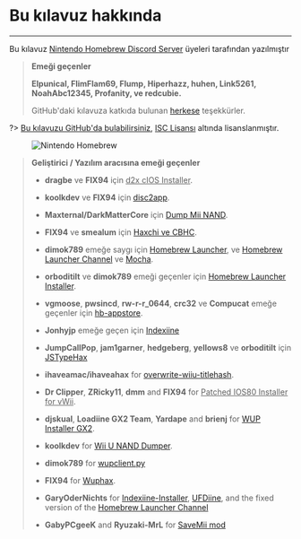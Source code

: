 # Bu kılavuz hakkında
---
Bu kılavuz [Nintendo Homebrew Discord Server](https://discord.gg/C29hYvh) üyeleri tarafından yazılmıştır

> **Emeği geçenler**
> 
> **Elpunical, FlimFlam69, Flump, Hiperhazz, huhen, Link5261, NoahAbc12345, Profanity, ve redcubie.**
> 
> GitHub'daki kılavuza katkıda bulunan [herkese](https://github.com/hacks-guide/Guide-WiiU/graphs/contributors) teşekkürler.

?> [Bu kılavuzu GitHub'da bulabilirsiniz](https://github.com/hacks-guide/Guide-WiiU), [ISC Lisansı](https://github.com/hacks-guide/Guide-WiiU/blob/master/LICENSE.md) altında lisanslanmıştır.

<figure class="thumbnails">
    <img src="docs/assets/img/nh.jpg" alt="Nintendo Homebrew" title="Nintendo Homebrew">
</figure>

>
> **Geliştirici / Yazılım aracısına emeği geçenler**
> 
> - **dragbe** ve **FIX94** için <u>d2x cIOS Installer</u>.
> 
> - **koolkdev** ve **FIX94** için [disc2app](https://github.com/koolkdev/disc2app).
> 
> - **Maxternal/DarkMatterCore** için [Dump Mii NAND](https://code.google.com/p/gbadev/).
> 
> - **FIX94** ve **smealum** için [Haxchi ve CBHC](https://github.com/FIX94/haxchi).
> 
> - **dimok789** emeğe saygı için [Homebrew Launcher](https://github.com/dimok789/homebrew_launcher), ve [Homebrew Launcher Channel](https://github.com/dimok789/homebrew_launcher) ve [Mocha](https://github.com/dimok789/mocha).
> 
> - **orboditilt** ve **dimok789** emeği geçenler için [Homebrew Launcher Installer](https://github.com/wiiu-env/homebrew_launcher_installer).
> 
> - **vgmoose**, **pwsincd**, **rw-r-r_0644**, **crc32** ve **Compucat** emeğe geçenler için [hb-appstore](https://github.com/vgmoose/hb-appstore).
> 
> - **Jonhyjp** emeğe geçen için [Indexiine](https://gbatemp.net/threads/indexiine-load-cfw-during-boot-and-offline-without-a-vc-ds-title.553681/)
> 
> - **JumpCallPop**, **jam1garner**, **hedgeberg**, **yellows8** ve **orboditilt** için [JSTypeHax](https://github.com/wiiu-env/JsTypeHax)
> 
> - **ihaveamac/ihaveahax** for [overwrite-wiiu-titlehash](https://github.com/ihaveamac/overwrite-wiiu-titlehash).
> 
> - **Dr Clipper**, **ZRicky11**, **dmm** and **FIX94** for <u>Patched IOS80 Installer for vWii</u>.
> 
> - **djskual**, **Loadiine GX2 Team**, **Yardape** and **brienj** for [WUP Installer GX2](https://sourceforge.net/projects/wup-installer-gx2/).
> 
> - **koolkdev** for [Wii U NAND Dumper](https://github.com/koolkdev/wiiu-nanddumper).
> 
> - **dimok789** for [wupclient.py](https://github.com/dimok789/mocha/blob/master/ios_mcp/wupclient.py)
> 
> - **FIX94** for [Wuphax](https://github.com/FIX94/wuphax).
> 
> - **GaryOderNichts** for [Indexiine-Installer](https://github.com/GaryOderNichts/indexiine-installer), [UFDiine](https://github.com/GaryOderNichts/UFDiine/releases), and the fixed version of the [Homebrew Launcher Channel](https://github.com/GaryOderNichts/homebrew_launcher/)
> 
> - **GabyPCgeeK** and **Ryuzaki-MrL** for [SaveMii mod](https://github.com/GabyPCgeeK/savemii)
